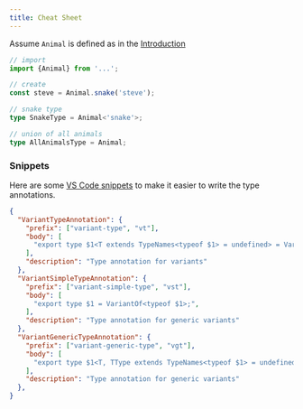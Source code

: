 ```yaml
---
title: Cheat Sheet
---
```


Assume `Animal` is defined as in the [Introduction](intro)

```typescript
// import 
import {Animal} from '...';

// create
const steve = Animal.snake('steve');

// snake type
type SnakeType = Animal<'snake'>;

// union of all animals
type AllAnimalsType = Animal;
```

### Snippets 

Here are some [VS Code snippets](https://code.visualstudio.com/docs/editor/userdefinedsnippets) to make it easier to write the type annotations.
```json
{
  "VariantTypeAnnotation": {
    "prefix": ["variant-type", "vt"],
    "body": [
      "export type $1<T extends TypeNames<typeof $1> = undefined> = VariantOf<typeof $1, T>;",
    ],
    "description": "Type annotation for variants"
  },
  "VariantSimpleTypeAnnotation": {
    "prefix": ["variant-simple-type", "vst"],
    "body": [
      "export type $1 = VariantOf<typeof $1>;",
    ],
    "description": "Type annotation for generic variants"
  },
  "VariantGenericTypeAnnotation": {
    "prefix": ["variant-generic-type", "vgt"],
    "body": [
      "export type $1<T, TType extends TypeNames<typeof $1> = undefined> = GVariantOf<typeof $1, TType, {T: T}>;",
    ],
    "description": "Type annotation for generic variants"
  },
}
```